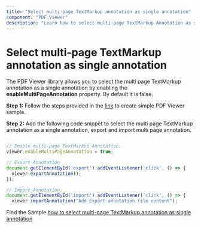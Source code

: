 ```yaml
---
title: "Select multi-page TextMarkup annotation as single annotation"
component: "PDF Viewer"
description: "Learn how to select multi-page TextMarkup Annotation as single annotation for PDF Viewer control."
---
```


# Select multi-page TextMarkup annotation as single annotation

The PDF Viewer library allows you to select the multi page TextMarkup annotation as a single annotation by enabling the **enableMultiPageAnnotation** property. By default it is false.

**Step 1:** Follow the steps provided in the [link](https://ej2.syncfusion.com/documentation/pdfviewer/getting-started/) to create simple PDF Viewer sample.

**Step 2:** Add the following code snippet to select the multi page TextMarkup annotation as a single annotation, export and import multi page annotation.

```typescript

// Enable multi-page TextMarkup Annotation.
viewer.enableMultiPageAnnotation = true;

// Export Annotation
document.getElementById('export').addEventListener('click', () => {
  viewer.exportAnnotation();
});

// Import Annotation.
document.getElementById('import').addEventListener('click', () => {
  viewer.importAnnotation("Add Export annotation file content");

```

Find the Sample [how to select multi-page TextMarkup annotation as single annotation](https://stackblitz.com/edit/xuyjgt?file=index.ts)